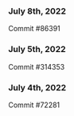 ### July 8th, 2022

Commit #86391

### July 5th, 2022

Commit #314353


### July 4th, 2022

Commit #72281
